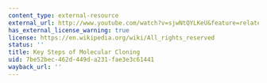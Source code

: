 ```yaml
---
content_type: external-resource
external_url: http://www.youtube.com/watch?v=sjwNtQYLKeU&feature=related
has_external_license_warning: true
license: https://en.wikipedia.org/wiki/All_rights_reserved
status: ''
title: Key Steps of Molecular Cloning
uid: 7be52bec-462d-449d-a231-fae3e3c61441
wayback_url: ''
---
```

